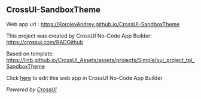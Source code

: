 ## CrossUI-SandboxTheme
Web app url : https://KorolevAndrey.github.io/CrossUI-SandboxTheme

This project was created by CrossUI No-Code App Builder: https://crossui.com/RADGithub

Based on template: https://linb.github.io/CrossUI_Assets/assets/projects/Simple/xui_project_tpl_SandboxTheme

Click [here](https://crossui.com/RADGithub/#!from=github&owner=KorolevAndrey&repo=CrossUI-SandboxTheme) to edit this web app in CrossUI No-Code App Builder

<i>Powered by [CrossUI](https://crossui.com)</i>
